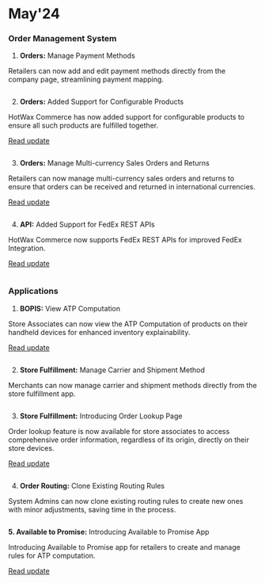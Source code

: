 # May'24

### Order Management System



1. **Orders:** Manage Payment Methods

Retailers can now add and edit payment methods directly from the company page, streamlining payment mapping.

<figure><img src="https://www.hotwax.co/hs-fs/hubfs/Payment%20Method.png?width=800&#x26;height=454&#x26;name=Payment%20Method.png" alt=""><figcaption></figcaption></figure>

2. **Orders:** Added Support for Configurable Products

HotWax Commerce has now added support for configurable products to ensure all such products are fulfilled together.

[Read update](https://www.hotwax.co/product-updates/added-support-for-configurable-products)

<figure><img src="https://www.hotwax.co/hubfs/Configurable%20products.png" alt=""><figcaption></figcaption></figure>



3. **Orders:** Manage Multi-currency Sales Orders and Returns

Retailers can now manage multi-currency sales orders and returns to ensure that orders can be received and returned in international currencies.

[Read update](https://www.hotwax.co/product-updates/manage-multi-currency-sales-orders-and-returns)

<figure><img src="https://www.hotwax.co/hubfs/Multi-currency%20payments-1.png" alt=""><figcaption></figcaption></figure>

4. **API:** Added Support for FedEx REST APIs

HotWax Commerce now supports FedEx REST APIs for improved FedEx Integration.

[Read update](https://www.hotwax.co/product-updates/added-support-for-fedex-rest-apis)

<figure><img src="https://www.hotwax.co/hubfs/Fedex%20API-1.png" alt=""><figcaption></figcaption></figure>

### Applications



1. **BOPIS:** View ATP Computation

Store Associates can now view the ATP Computation of products on their handheld devices for enhanced inventory explainability.

[Read update](https://www.hotwax.co/product-updates/view-atp-computation)

<figure><img src="https://www.hotwax.co/hubfs/ATP%20comuptation.png" alt=""><figcaption></figcaption></figure>

2. **Store Fulfillment:** Manage Carrier and Shipment Method

Merchants can now manage carrier and shipment methods directly from the store fulfillment app.

<figure><img src="https://www.hotwax.co/hs-fs/hubfs/carrier%20shipment%20method.png?width=1200&#x26;height=479&#x26;name=carrier%20shipment%20method.png" alt=""><figcaption></figcaption></figure>

3. **Store Fulfillment:** Introducing Order Lookup Page

Order lookup feature is now available for store associates to access comprehensive order information, regardless of its origin, directly on their store devices.

[Read update](https://www.hotwax.co/product-updates/introducing-order-lookup-page)

<figure><img src="https://www.hotwax.co/hubfs/Order%20Lookup-1.png" alt=""><figcaption></figcaption></figure>



4. **Order Routing:** Clone Existing Routing Rules

System Admins can now clone existing routing rules to create new ones with minor adjustments, saving time in the process.

<figure><img src="https://www.hotwax.co/hs-fs/hubfs/Clone%20Rules.png?width=2000&#x26;name=Clone%20Rules.png" alt=""><figcaption></figcaption></figure>



**5. Available to Promise:** Introducing Available to Promise App

Introducing Available to Promise app for retailers to create and manage rules for ATP computation.

[Read update](https://www.hotwax.co/product-updates/introducing-available-to-promise-app)

<figure><img src="https://www.hotwax.co/hubfs/ATP%20App-1.png" alt=""><figcaption></figcaption></figure>
